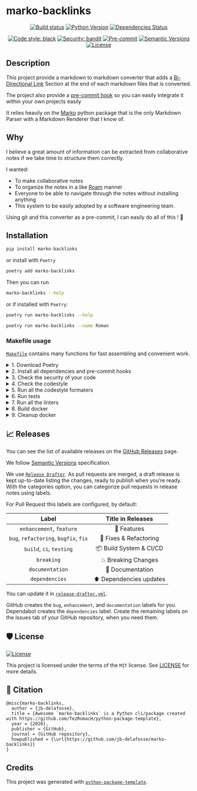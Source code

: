 # marko-backlinks

<div align="center">

[![Build status](https://github.com/jb-delafosse/marko-backlinks/workflows/build/badge.svg?branch=master&event=push)](https://github.com/jb-delafosse/marko-backlinks/actions?query=workflow%3Abuild)
[![Python Version](https://img.shields.io/pypi/pyversions/marko-backlinks.svg)](https://pypi.org/project/marko-backlinks/)
[![Dependencies Status](https://img.shields.io/badge/dependencies-up%20to%20date-brightgreen.svg)](https://github.com/jb-delafosse/marko-backlinks/pulls?utf8=%E2%9C%93&q=is%3Apr%20author%3Aapp%2Fdependabot)

[![Code style: black](https://img.shields.io/badge/code%20style-black-000000.svg)](https://github.com/psf/black)
[![Security: bandit](https://img.shields.io/badge/security-bandit-green.svg)](https://github.com/PyCQA/bandit)
[![Pre-commit](https://img.shields.io/badge/pre--commit-enabled-brightgreen?logo=pre-commit&logoColor=white)](https://github.com/jb-delafosse/marko-backlinks/blob/master/.pre-commit-config.yaml)
[![Semantic Versions](https://img.shields.io/badge/%F0%9F%9A%80-semantic%20versions-informational.svg)](https://github.com/jb-delafosse/marko-backlinks/releases)
[![License](https://img.shields.io/github/license/jb-delafosse/marko-backlinks)](https://github.com/jb-delafosse/marko-backlinks/blob/master/LICENSE)

</div>

## Description

This project provide a markdown to markdown converter that adds a [Bi-Directional Link](https://maggieappleton.com/bidirectionals)
Section at the end of each markdown files that is converted.


The project also provide a [pre-commit hook](https://pre-commit.com/) so you can easily integrate it within your own projects easily

It relies heavily on the [Marko](https://github.com/frostming/marko/tree/master/marko) python package that is the only 
Markdown Parser with a Markdown Renderer that I know of.

## Why

I believe a great amount of information can be extracted from collaborative notes if we take time to structure them correctly.

I wanted:
- To make collaborative notes
- To organize the notes in a like [Roam](https://roamresearch.com/) manner
- Everyone to be able to navigate through the notes without installing anything
- This system to be easily adopted by a software engineering team.

Using git and this converter as a pre-commit, I can easily do all of this ! 🚀

## Installation

```bash
pip install marko-backlinks
```

or install with `Poetry`

```bash
poetry add marko-backlinks
```

Then you can run

```bash
marko-backlinks --help
```

or if installed with `Poetry`:

```bash
poetry run marko-backlinks --help
```

```bash
poetry run marko-backlinks --name Roman
```

### Makefile usage

[`Makefile`](https://github.com/jb-delafosse/marko-backlinks/blob/master/Makefile) contains many functions for fast assembling and convenient work.

<details>
<summary>1. Download Poetry</summary>
<p>

```bash
make download-poetry
```

</p>
</details>

<details>
<summary>2. Install all dependencies and pre-commit hooks</summary>
<p>

```bash
make install
```

If you do not want to install pre-commit hooks, run the command with the NO_PRE_COMMIT flag:

```bash
make install NO_PRE_COMMIT=1
```

</p>
</details>

<details>
<summary>3. Check the security of your code</summary>
<p>

```bash
make check-safety
```

This command launches a `Poetry` and `Pip` integrity check as well as identifies security issues with `Safety` and `Bandit`. By default, the build will not crash if any of the items fail. But you can set `STRICT=1` for the entire build, or you can configure strictness for each item separately.

```bash
make check-safety STRICT=1
```

or only for `safety`:

```bash
make check-safety SAFETY_STRICT=1
```

multiple

```bash
make check-safety PIP_STRICT=1 SAFETY_STRICT=1
```

> List of flags for `check-safety` (can be set to `1` or `0`): `STRICT`, `POETRY_STRICT`, `PIP_STRICT`, `SAFETY_STRICT`, `BANDIT_STRICT`.

</p>
</details>

<details>
<summary>4. Check the codestyle</summary>
<p>

The command is similar to `check-safety` but to check the code style, obviously. It uses `Black`, `Darglint`, `Isort`, and `Mypy` inside.

```bash
make check-style
```

It may also contain the `STRICT` flag.

```bash
make check-style STRICT=1
```

> List of flags for `check-style` (can be set to `1` or `0`): `STRICT`, `BLACK_STRICT`, `DARGLINT_STRICT`, `ISORT_STRICT`, `MYPY_STRICT`.

</p>
</details>

<details>
<summary>5. Run all the codestyle formaters</summary>
<p>

Codestyle uses `pre-commit` hooks, so ensure you've run `make install` before.

```bash
make codestyle
```

</p>
</details>

<details>
<summary>6. Run tests</summary>
<p>

```bash
make test
```

</p>
</details>

<details>
<summary>7. Run all the linters</summary>
<p>

```bash
make lint
```

the same as:

```bash
make test && make check-safety && make check-style
```

> List of flags for `lint` (can be set to `1` or `0`): `STRICT`, `POETRY_STRICT`, `PIP_STRICT`, `SAFETY_STRICT`, `BANDIT_STRICT`, `BLACK_STRICT`, `DARGLINT_STRICT`, `ISORT_STRICT`, `MYPY_STRICT`.

</p>
</details>

<details>
<summary>8. Build docker</summary>
<p>

```bash
make docker
```

which is equivalent to:

```bash
make docker VERSION=latest
```

More information [here](https://github.com/jb-delafosse/marko-backlinks/tree/master/docker).

</p>
</details>

<details>
<summary>9. Cleanup docker</summary>
<p>

```bash
make clean_docker
```

or to remove all build

```bash
make clean
```

More information [here](https://github.com/jb-delafosse/marko-backlinks/tree/master/docker).

</p>
</details>

## 📈 Releases

You can see the list of available releases on the [GitHub Releases](https://github.com/jb-delafosse/marko-backlinks/releases) page.

We follow [Semantic Versions](https://semver.org/) specification.

We use [`Release Drafter`](https://github.com/marketplace/actions/release-drafter). As pull requests are merged, a draft release is kept up-to-date listing the changes, ready to publish when you’re ready. With the categories option, you can categorize pull requests in release notes using labels.

For Pull Request this labels are configured, by default:

|               **Label**               |  **Title in Releases**  |
|:-------------------------------------:|:----------------------:|
| `enhancement`, `feature`              | 🚀 Features             |
| `bug`, `refactoring`, `bugfix`, `fix` | 🔧 Fixes & Refactoring  |
| `build`, `ci`, `testing`              | 📦 Build System & CI/CD |
| `breaking`                            | 💥 Breaking Changes     |
| `documentation`                       | 📝 Documentation        |
| `dependencies`                        | ⬆️ Dependencies updates |

You can update it in [`release-drafter.yml`](https://github.com/jb-delafosse/marko-backlinks/blob/master/.github/release-drafter.yml).

GitHub creates the `bug`, `enhancement`, and `documentation` labels for you. Dependabot creates the `dependencies` label. Create the remaining labels on the Issues tab of your GitHub repository, when you need them.

## 🛡 License

[![License](https://img.shields.io/github/license/jb-delafosse/marko-backlinks)](https://github.com/jb-delafosse/marko-backlinks/blob/master/LICENSE)

This project is licensed under the terms of the `MIT` license. See [LICENSE](https://github.com/jb-delafosse/marko-backlinks/blob/master/LICENSE) for more details.

## 📃 Citation

```
@misc{marko-backlinks,
  author = {jb-delafosse},
  title = {Awesome `marko-backlinks` is a Python cli/package created with https://github.com/TezRomacH/python-package-template},
  year = {2020},
  publisher = {GitHub},
  journal = {GitHub repository},
  howpublished = {\url{https://github.com/jb-delafosse/marko-backlinks}}
}
```

## Credits

This project was generated with [`python-package-template`](https://github.com/TezRomacH/python-package-template).
